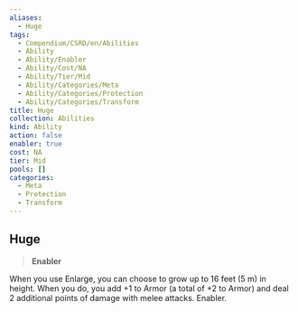 ```yaml
---
aliases:
  - Huge
tags:
  - Compendium/CSRD/en/Abilities
  - Ability
  - Ability/Enabler
  - Ability/Cost/NA
  - Ability/Tier/Mid
  - Ability/Categories/Meta
  - Ability/Categories/Protection
  - Ability/Categories/Transform
title: Huge
collection: Abilities
kind: Ability
action: false
enabler: true
cost: NA
tier: Mid
pools: []
categories:
  - Meta
  - Protection
  - Transform
---
```

## Huge  
>**Enabler**
  
When you use Enlarge, you can choose to grow up to 16 feet (5 m) in height. When you do, you add +1 to Armor (a total of +2 to Armor) and deal 2 additional points of damage with melee attacks. Enabler.